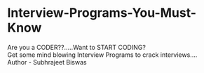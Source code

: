 # Interview-Programs-You-Must-Know
Are you a CODER??.....Want to START CODING? 
<br>
Get some mind blowing Interview Programs to crack interviews....
<br>
Author - Subhrajeet Biswas
